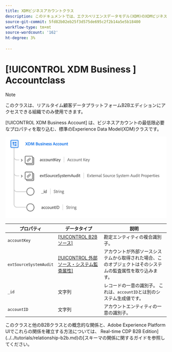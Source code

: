 ```yaml
---
title: XDMビジネスアカウントクラス
description: このドキュメントでは、エクスペリエンスデータモデル(XDM)のXDMビジネスアカウントクラスの概要を説明します。
source-git-commit: 5fd82b02eb25f3d575de695c2f2b14a5e5b18400
workflow-type: tm+mt
source-wordcount: '162'
ht-degree: 3%

---
```


# [!UICONTROL XDM Business ] Accountclass

>[!NOTE]
>
>このクラスは、リアルタイム顧客データプラットフォームB2Bエディションにアクセスできる組織でのみ使用できます。

[!UICONTROL XDM Business Account] は、ビジネスアカウントの最低限必要なプロパティを取り込む、標準のExperience Data Model(XDM)クラスです。

![](../../images/classes/b2b/business-account.png)

| プロパティ | データタイプ | 説明 |
| --- | --- | --- |
| `accountKey` | [[!UICONTROL B2Bソース]](../../data-types/b2b-source.md) | 勘定エンティティの複合識別子。 |
| `extSourceSystemAudit` | [[!UICONTROL 外部ソース・システム監査属性]](../../data-types/external-source-system-audit-attributes.md) | アカウントが外部ソースシステムから取得された場合、このオブジェクトはそのシステムの監査属性を取り込みます。 |
| `_id` | 文字列 | レコードの一意の識別子。 これは、`accountID`とは別のシステム生成値です。 |
| `accountID` | 文字列 | アカウントエンティティの一意の識別子。 |

このクラスと他のB2Bクラスとの概念的な関係と、Adobe Experience Platform UIでこれらの関係を確立する方法については、 Real-time CDP B2B Edition](../../tutorials/relationship-b2b.md)の[スキーマの関係に関するガイドを参照してください。
